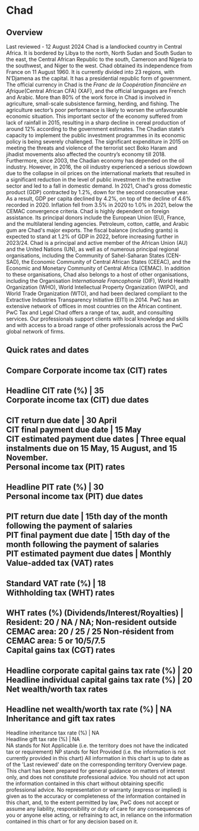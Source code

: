 # Chad
## Overview
Last reviewed - 12 August 2024
Chad is a landlocked country in Central Africa. It is bordered by Libya to the north, North Sudan and South Sudan to the east, the Central African Republic to the south, Cameroon and Nigeria to the southwest, and Niger to the west. Chad obtained its independence from France on 11 August 1960. It is currently divided into 23 regions, with N'Djamena as the capital. It has a presidential republic form of government. The official currency in Chad is the _Franc de la Coopération financière en Afrique_(Central African CFA) (XAF), and the official languages are French and Arabic.
More than 80% of the work force in Chad is involved in agriculture, small-scale subsistence farming, herding, and fishing.
The agriculture sector’s poor performance is likely to worsen the unfavourable economic situation. This important sector of the economy suffered from lack of rainfall in 2015, resulting in a sharp decline in cereal production of around 12% according to the government estimates. The Chadian state’s capacity to implement the public investment programmes in its economic policy is being severely challenged. The significant expenditure in 2015 on meeting the threats and violence of the terrorist sect Boko Haram and jihadist movements also affected the country’s economy till 2018.
Furthermore, since 2003, the Chadian economy has depended on the oil industry. However, in 2016, the oil industry experienced a serious slowdown due to the collapse in oil prices on the international markets that resulted in a significant reduction in the level of public investment in the extractive sector and led to a fall in domestic demand.
In 2021, Chad's gross domestic product (GDP) contracted by 1.2%, down for the second consecutive year. As a result, GDP per capita declined by 4.2%, on top of the decline of 4.6% recorded in 2020.
Inflation fell from 3.5% in 2020 to 1.0% in 2021, below the CEMAC convergence criteria.
Chad is highly dependent on foreign assistance. Its principal donors include the European Union (EU), France, and the multilateral lending agencies. Petroleum, cotton, cattle, and Arabic gum are Chad's major exports.
The fiscal balance (including grants) is expected to stand at 1.2% of GDP in 2022, before increasing further in 2023/24.
Chad is a principal and active member of the African Union (AU) and the United Nations (UN), as well as of numerous principal regional organisations, including the Community of Sahel-Saharan States (CEN-SAD), the Economic Community of Central African States (CEEAC), and the Economic and Monetary Community of Central Africa (CEMAC). In addition to these organisations, Chad also belongs to a host of other organisations, including the Organisation _Internationale Francophonie_ (OIF), World Health Organization (WHO), World Intellectual Property Organization (WIPO), and World Trade Organization (WTO), and had been declared compliant to the Extractive Industries Transparency Initiative (EITI) in 2014.
PwC has an extensive network of offices in most countries on the African continent. PwC Tax and Legal Chad offers a range of tax, audit, and consulting services. Our professionals support clients with local knowledge and skills and with access to a broad range of other professionals across the PwC global network of firms.
## Quick rates and dates
Compare
Corporate income tax (CIT) rates   
---  
Headline CIT rate (%) |  35  
Corporate income tax (CIT) due dates   
---  
CIT return due date |  30 April  
CIT final payment due date |  15 May  
CIT estimated payment due dates |  Three equal instalments due on 15 May, 15 August, and 15 November.  
Personal income tax (PIT) rates   
---  
Headline PIT rate (%) |  30  
Personal income tax (PIT) due dates   
---  
PIT return due date |  15th day of the month following the payment of salaries  
PIT final payment due date |  15th day of the month following the payment of salaries  
PIT estimated payment due dates |  Monthly  
Value-added tax (VAT) rates   
---  
Standard VAT rate (%) |  18  
Withholding tax (WHT) rates   
---  
WHT rates (%) (Dividends/Interest/Royalties) |  Resident: 20 / NA / NA; Non-resident outside CEMAC area: 20 / 25 / 25 Non-résident from CEMAC area: 5 or 10/5/7.5  
Capital gains tax (CGT) rates   
---  
Headline corporate capital gains tax rate (%) |  20  
Headline individual capital gains tax rate (%) |  20  
Net wealth/worth tax rates   
---  
Headline net wealth/worth tax rate (%) |  NA  
Inheritance and gift tax rates   
---  
Headline inheritance tax rate (%) |  NA  
Headline gift tax rate (%) |  NA  
NA stands for Not Applicable (i.e. the territory does not have the indicated tax or requirement)
NP stands for Not Provided (i.e. the information is not currently provided in this chart) 
All information in this chart is up to date as of the 'Last reviewed' date on the corresponding territory Overview page. This chart has been prepared for general guidance on matters of interest only, and does not constitute professional advice. You should not act upon the information contained in this chart without obtaining specific professional advice. No representation or warranty (express or implied) is given as to the accuracy or completeness of the information contained in this chart, and, to the extent permitted by law, PwC does not accept or assume any liability, responsibility or duty of care for any consequences of you or anyone else acting, or refraining to act, in reliance on the information contained in this chart or for any decision based on it.
